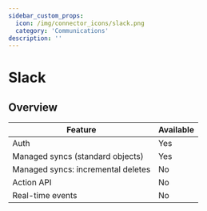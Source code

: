 ```yaml
---
sidebar_custom_props:
  icon: /img/connector_icons/slack.png
  category: 'Communications'
description: ''
---
```


# Slack

## Overview

| Feature                            | Available |
| ---------------------------------- | --------- |
| Auth                               | Yes       |
| Managed syncs (standard objects)   | Yes       |
| Managed syncs: incremental deletes | No        |
| Action API                         | No        |
| Real-time events                   | No        |
